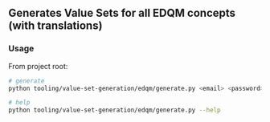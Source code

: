 ## Generates Value Sets for all EDQM concepts (with translations)
### Usage
From project root:
```bash
# generate
python tooling/value-set-generation/edqm/generate.py <email> <password> -o input/fsh/value-set/edqm

# help
python tooling/value-set-generation/edqm/generate.py --help
```